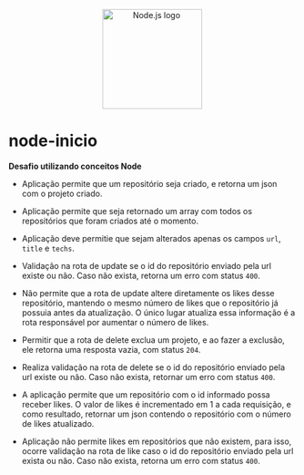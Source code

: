 <p align="center">
  <a title="node.js authors / Public domain" href="https://commons.wikimedia.org/wiki/File:Node.js_logo.svg"><img width="175" alt="Node.js logo" src="https://upload.wikimedia.org/wikipedia/commons/thumb/d/d9/Node.js_logo.svg/512px-Node.js_logo.svg.png"></a>

# node-inicio
**Desafio utilizando conceitos Node**

- Aplicação permite que um repositório seja criado, e retorna um json com o projeto criado.

- Aplicação permite que seja retornado um array com todos os repositórios que foram criados até o momento.

- Aplicação deve permitie que sejam alterados apenas os campos `url`, `title` e `techs`.

- Validação na rota de update se o id do repositório enviado pela url existe ou não. Caso não exista, retorna um erro com status `400`.

- Não permite que a rota de update altere diretamente os likes desse repositório, mantendo o mesmo número de likes que o repositório já possuia antes da atualização. O único lugar atualiza essa informação é a rota responsável por aumentar o número de likes.

- Permitir que a rota de delete exclua um projeto, e ao fazer a exclusão, ele retorna uma resposta vazia, com status `204`.

- Realiza validação na rota de delete se o id do repositório enviado pela url existe ou não. Caso não exista, retornar um erro com status `400`.

- A aplicação permite que um repositório com o id informado possa receber likes. O valor de likes é incrementado em 1 a cada requisição, e como resultado, retornar um json contendo o repositório com o número de likes atualizado.

- Aplicação não permite likes em repositórios que não existem, para isso, ocorre validação na rota de like caso o id do repositório enviado pela url exista ou não. Caso não exista, retorna um erro com status `400`.


